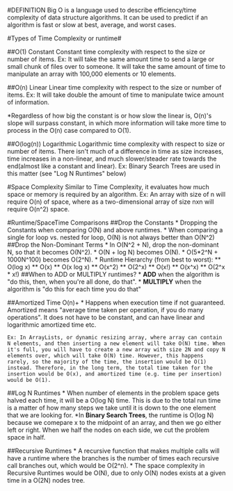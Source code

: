 #DEFINITION
Big O is a language used to describe efficiency/time complexity of data structure algorithms. It can be used to predict if an algorithm is fast or slow at best, average, and worst cases.

#Types of Time Complexity or runtime#

##O(1) Constant
Constant time complexity with respect to the size or number of items. 
Ex: It will take the same amount time to send a large or small chunk of files over to someone. It will take the same amount of time to manipulate an array with 100,000 elements or 10 elements.

##O(n) Linear
Linear time complexity with respect to the size or number of items.
Ex: It will take double the amount of time to manipulate twice amount of information.

*Regardless of how big the constant is or how slow the linear is, O(n)'s slope will surpass constant, in which more information will take more time to process in the O(n) case compared to O(1).

##O(log(n)) Logarithmic
Logarithmic time complexity with respect to size or number of items. 
There isn't much of a difference in time as size increases, time increases in a non-linear, and much slower/steader rate towards the end(almost like a constant and linear). 
Ex: Binary Search Trees are used in this matter (see "Log N Runtimes" below)



#Space Complexity
Similar to Time Complexity, it evaluates how much space or memory is required by an algorithm.
Ex: An array with size of n will require O(n) of space, where as a two-dimensional array of size nxn will require O(n^2) space.

#Runtime/SpaceTime Comparisons
##Drop the Constants
    * Dropping the Constants when comparing O(N) and above runtimes. 
    * When comparing a single for loop vs. nested for loop, O(N) is not always better than O(N^2)
##Drop the Non-Dominant Terms
    * In O(N^2 + N), drop the non-dominant N, so that it becomes O(N^2).
    * O(N + log N) becomes O(N).
    * O(5*2^N + 1000N^100) becomes O(2^N).
    * Runtime Hierarchy (from best to worst): 
        ** O(log x)
        ** O(x)
        ** O(x log x)
        ** O(x^2)
        ** O(2^x)
        ** O(x!)
        ** O(x^x)
        ** O(2^x * x!)
##When to ADD or MULTIPLY runtimes?
    * __ADD__ when the algorithm is "do this, then, when you're all done, do that".
    * __MULTIPLY__ when the algorithm is "do this for each time you do that"


##Amortized Time O(n)+
    * Happens when execution time if not guaranteed. Amortized means "average time taken per operation, if you do many operations". It does not have to be constant, and can have linear and logarithmic amortized time etc.
    
    Ex: In ArrayLists, or dynamic resizing array, where array can contain N elements, and then inserting a new element will take O(N) time. When it's full, you will have to create a new array with size 2N and copy N elements over, which will take O(N) time. However, this happens rarely, so the majority of the time, the insertion would be O(1) instead. Therefore, in the long term, the total time taken for the insertion would be O(x), and amortized time (e.g. time per insertion) would be O(1).

##Log N Runtimes
    * When number of elements in the problem space gets halved each time, it will be a O(log N) time. This is due to the total run time is a matter of how many steps we take until it is down to the one element that we are looking for.
    *In __Binary Search Trees__, the runtime is O(log N) because we comepare x to the midpoint of an array, and then we go either left or right. When we half the nodes on each side, we cut the problem space in half. 

##Recursive Runtimes
    * A recursive function that makes multiple calls will have a runtime where the branches is the number of times each recursive call branches out, which would be O(2^n).
    * The space complexity in Recursive Runtimes would be O(N), due to only O(N) nodes exists at a given time in a O(2N) nodes tree.



